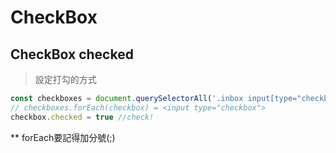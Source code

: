 # CheckBox

## CheckBox checked
> 設定打勾的方式
```js
const checkboxes = document.querySelectorAll('.inbox input[type="checkbox"]')
// checkboxes.forEach(checkbox) = <input type="checkbox">
checkbox.checked = true //check!
```

** forEach要記得加分號(;)